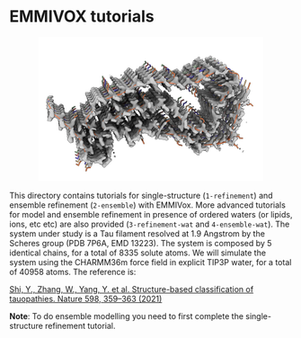 # EMMIVOX tutorials
<p align="center">
  <img src="tau.png" width="400">
</p>

This directory contains tutorials for single-structure (`1-refinement`) and ensemble refinement (`2-ensemble`) with EMMIVox.
More advanced tutorials for model and ensemble refinement in presence of ordered waters (or lipids, ions, etc etc) are also provided (`3-refinement-wat` and `4-ensemble-wat`).
The system under study is a Tau filament resolved at 1.9 Angstrom by the Scheres group
 (PDB 7P6A, EMD 13223). The system is composed by 5 identical chains, for a total of 8335 solute atoms.
We will simulate the system using the CHARMM36m force field in explicit TIP3P water, for a total of 40958 atoms. The reference is:

[Shi, Y., Zhang, W., Yang, Y. et al. Structure-based classification of tauopathies. Nature 598, 359–363 (2021)](https://doi.org/10.1038/s41586-021-03911-7) 

**Note**: To do ensemble modelling you need to first complete the single-structure refinement tutorial.
